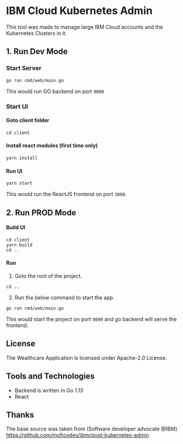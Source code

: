 # IBM Cloud Kubernetes Admin

This tool was made to manage large IBM Cloud accounts and the Kubernetes Clusters in it.

## 1. Run Dev Mode

### Start Server

```
go run cmd/web/main.go
```

This would run GO backend on port `9000`

### Start UI

#### Goto client folder

```
cd client
```

#### Install react modules (first time only)

```
yarn install
```

#### Run UI

```
yarn start
```

This would run the ReactJS frontend on port `3000`.

## 2. Run PROD Mode

#### Build UI

```
cd client
yarn build
cd ..
```

#### Run

1. Goto the root of the project.

```
cd ..
```

2. Run the below command to start the app.

```
go run cmd/web/main.go
```

This would start the project on port `9000` and go backend will serve the frontend.

## License

The Wealthcare Application is licensed under Apache-2.0 License.

## Tools and Technologies

- Backend is written in Go 1.13
- React


## Thanks

The base source was taken from (Software developer advocate @IBM) https://github.com/moficodes/ibmcloud-kubernetes-admin

